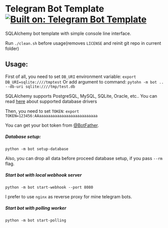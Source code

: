 # Telegram Bot Template [![Built on: Telegram Bot Template](https://img.shields.io/badge/Built%20On-Telegram%20Bot%20Template-brightgreen.svg)](https://github.com/yarfuo/telegram-bot-template)
SQLAlchemy bot template with simple console line interface.

Run `./clean.sh` before usage(removes `LICENSE` and reinit git repo in current folder)

## Usage:

First of all, you need to set `DB_URI` environment variable:
`export DB_URI=sqlite:////tmptest`
Or add argument to command:
`pytohn -m bot .. --db-uri sqlite:////tmp/test.db`

SQLAlchemy supports PostgreSQL, MySQL, SQLite, Oracle, etc..
You can read [here](https://docs.sqlalchemy.org/en/13/core/engines.html) about 
supported database drivers

Then, you need to set `TOKEN`:
`export TOKEN=123456:AAaaaaaaaaaaaaaaaaaaaaaaaaaa` 

You can get your bot token from [@BotFather](https://t.me/BotFather).

##### Database setup:
`python -m bot setup-database`

Also, you can drop all data before proceed database setup, if you pass `--rm` 
flag.

##### Start bot with local webhook server
`python -m bot start-webhook --port 8080`

I prefer to use `nginx` as reverse proxy for mine telegram bots. 

##### Start bot with polling worker
`python -m bot start-polling`
